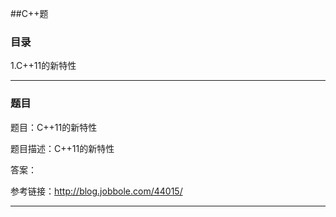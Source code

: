 ##C++题

### 目录

1.C++11的新特性

--------
### 题目

题目：C++11的新特性

题目描述：C++11的新特性

答案：



参考链接：http://blog.jobbole.com/44015/

--------

